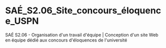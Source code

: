 # SAÉ_S2.06_Site_concours_éloquence_USPN
SAÉ S2.06 - Organisation d'un travail d'équipe | Conception d'un site Web en équipe dédié aux concours d'éloquences de l'université
